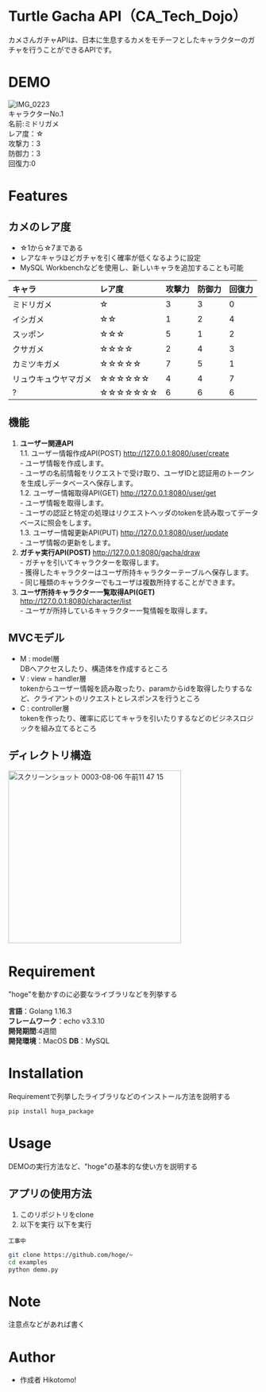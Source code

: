 # Turtle Gacha API（CA_Tech_Dojo）
 
カメさんガチャAPIは、日本に生息するカメをモチーフとしたキャラクターのガチャを行うことができるAPIです。
 
# DEMO
 ![IMG_0223](https://user-images.githubusercontent.com/66200485/128810672-bc73e645-3abb-410c-bc3b-20dd6d759883.JPG)  
キャラクターNo.1   
名前:ミドリガメ  
レア度：☆  
攻撃力：3  
防御力：3  
回復力:0  

# Features

## カメのレア度
- ☆1から☆7まである
- レアなキャラほどガチャを引く確率が低くなるように設定 
- MySQL Workbenchなどを使用し、新しいキャラを追加することも可能  

|キャラ|レア度|攻撃力|防御力|回復力
|:---|:---|:---|:---|:---|
|ミドリガメ|☆|3|3|0|  
|イシガメ|☆☆|1|2|4|
|スッポン|☆☆☆|5|1|2|  
|クサガメ|☆☆☆☆|2|4|3|  
|カミツキガメ|☆☆☆☆☆|7|5|1|  
|リュウキュウヤマガメ|☆☆☆☆☆☆|4|4|7|  
|?|☆☆☆☆☆☆☆|6|6|6|   
 
## 機能
1. **ユーザー関連API**  
1.1. ユーザー情報作成API(POST) http://127.0.0.1:8080/user/create  
       - ユーザ情報を作成します。  
       - ユーザの名前情報をリクエストで受け取り、ユーザIDと認証用のトークンを生成しデータベースへ保存します。  
1.2. ユーザー情報取得API(GET) http://127.0.0.1:8080/user/get  
       - ユーザ情報を取得します。  
       - ユーザの認証と特定の処理はリクエストヘッダのtokenを読み取ってデータベースに照会をします。  
1.3. ユーザー情報更新API(PUT) http://127.0.0.1:8080/user/update  
       - ユーザ情報の更新をします。  
1. **ガチャ実行API(POST)** http://127.0.0.1:8080/gacha/draw  
       - ガチャを引いてキャラクターを取得します。  
       - 獲得したキャラクターはユーザ所持キャラクターテーブルへ保存します。  
       - 同じ種類のキャラクターでもユーザは複数所持することができます。  
1. **ユーザ所持キャラクター一覧取得API(GET)** http://127.0.0.1:8080/character/list  
       - ユーザが所持しているキャラクター一覧情報を取得します。

## MVCモデル
- M : model層  
DBへアクセスしたり、構造体を作成するところ  
- V : view = handler層  
tokenからユーザー情報を読み取ったり、paramからidを取得したりするなど、クライアントのリクエストとレスポンスを行うところ  
- C : controller層  
tokenを作ったり、確率に応じてキャラを引いたりするなどのビジネスロジックを組み立てるところ  

## ディレクトリ構造
<img width="348" alt="スクリーンショット 0003-08-06 午前11 47 15" src="https://user-images.githubusercontent.com/66200485/128448965-d7221aab-bba7-4bb4-9451-61a886ca71d8.png">

# Requirement
 
"hoge"を動かすのに必要なライブラリなどを列挙する
 
**言語**：Golang 1.16.3  
**フレームワーク**：echo v3.3.10  
**開発期間**:4週間  
**開発環境**：MacOS
**DB**：MySQL  
 
# Installation

Requirementで列挙したライブラリなどのインストール方法を説明する
 
```bash
pip install huga_package
```
 
# Usage
 
DEMOの実行方法など、"hoge"の基本的な使い方を説明する
 
## アプリの使用方法
1. このリポジトリをclone
2. 以下を実行
以下を実行
```
工事中
```
```bash
git clone https://github.com/hoge/~
cd examples
python demo.py
```
 
# Note
 
注意点などがあれば書く
 
# Author
 
* 作成者 Hikotomo!
